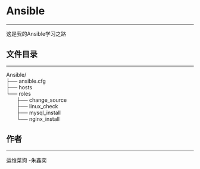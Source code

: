 # Ansible
-------------

这是我的Ansible学习之路

## 文件目录
-------------
Ansible/  
├── ansible.cfg  
├── hosts  
└── roles  
&emsp;&emsp;├── change_source  
&emsp;&emsp;├── linux_check  
&emsp;&emsp;├── mysql_install  
&emsp;&emsp;└── nginx_install

## 作者
-------------

运维菜狗 -朱鑫奕